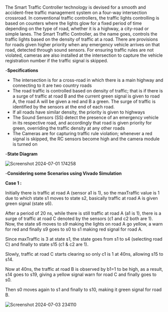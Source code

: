 The Smart Traffic Controller technology is devised for a smooth and accident-free traffic management system on a four-way intersection crossroad. In conventional traffic controllers, the traffic lights
controlling is based on counters where the lights glow for a fixed period of time depending on the type of road, whether it is a highway, a city-road or simple lanes. The Smart Traffic Controller, as the name goes,
controls the traffic lights based on the density of traffic at a road. There are provisions for roads given higher priority when any emergency vehicle arrives on that road, detected through sound sensors. For ensuring
traffic rules are not violated, cameras are also installed at the intersection to capture the vehicle registration number if the traffic signal is skipped. 

-**Specifications** 

- The intersection is for a cross-road in which there is a main highway and connecting to it are two country roads
- The road traffic is controlled based on density of traffic; that is if there is a surge of traffic at road B and the current green signal is given to road A, the road A will be given a red and B a green. The surge
of traffic is identified by the sensors at the end of each road.
- If all roads have similar density, the priority is given to highways
- The Sound Sensors (SS) detect the presence of an emergency vehicle in its respective road, and accordingly that road is given priority for green, overriding the traffic density at any other roads
- The Cameras are for capturing traffic rule violation; whenever a red signal is skipped, the RC sensors become high and the camera module is turned on

-**State Diagram**

![Screenshot 2024-07-01 174258](https://github.com/Prats15git-Digital/Smart_Traffic_Controller/assets/173728218/06554d54-c90e-4b39-82ef-d3ac18c5b027)


-**Considering some Scenarios using Vivado Simulation**

**Case 1 :**

Initially there is traffic at road A (sensor a1 is 1), so the maxTraffic value is 1 due to which state s1 moves to state s2, basically traffic at road A is given green signal (state s6). <br>

After a period of 20 ns, while there is still traffic at road A (a1 is 1), there is a surge of traffic at road C denoted by the sensors (c1 and c2 both are 1). Now, the state s6 moves to s9 making the lights on road A
go yellow, a warn for red and finally s9 goes to s0 to s1 making red signal for road A. <br>

Since maxTraffic is 3 at state s1, the state goes from s1 to s4 (selecting road C) and finally to state s15 (c1 & c2 are 1). <br>

Slowly, traffic at road C starts clearing so only c1 is 1 at 40ns, allowing s15 to s14. <br>

Now at 40ns, the traffic at road B is observed by b1=1 to be high, as a result, s14 goes to s19, giving a yellow signal warn for road C and finally goes to s0. <br>

Then s0 moves again to s1 and finally to s10, making it green signal for road B.


![Screenshot 2024-07-03 234110](https://github.com/Prats15git-Digital/Smart_Traffic_Controller/assets/173728218/1fb42faf-7aa3-4e55-bf19-bb743a77449d)

